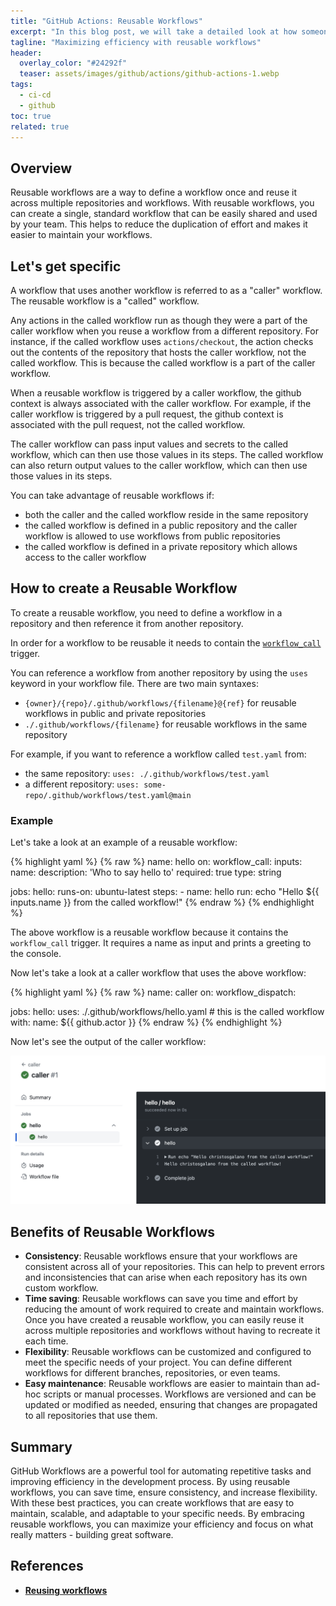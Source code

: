 ```yaml
---
title: "GitHub Actions: Reusable Workflows"
excerpt: "In this blog post, we will take a detailed look at how someone can utilize reusable workflows in GitHub."
tagline: "Maximizing efficiency with reusable workflows"
header:
  overlay_color: "#24292f"
  teaser: assets/images/github/actions/github-actions-1.webp
tags:
  - ci-cd
  - github
toc: true
related: true
---
```


## Overview

Reusable workflows are a way to define a workflow once and reuse it across multiple repositories and workflows. With reusable workflows, you can create a single, standard workflow that can be easily shared and used by your team. This helps to reduce the duplication of effort and makes it easier to maintain your workflows.

## Let's get specific

A workflow that uses another workflow is referred to as a "caller" workflow. The reusable workflow is a "called" workflow.

Any actions in the called workflow run as though they were a part of the caller workflow when you reuse a workflow from a different repository. For instance, if the called workflow uses `actions/checkout`, the action checks out the contents of the repository that hosts the caller workflow, not the called workflow. This is because the called workflow is a part of the caller workflow.

When a reusable workflow is triggered by a caller workflow, the github context is always associated with the caller workflow. For example, if the caller workflow is triggered by a pull request, the github context is associated with the pull request, not the called workflow.

The caller workflow can pass input values  and secrets to the called workflow, which can then use those values in its steps. The called workflow can also return output values to the caller workflow, which can then use those values in its steps.

You can take advantage of reusable workflows if:

- both the caller and the called workflow reside in the same repository
- the called workflow is defined in a public repository and the caller workflow is allowed to use workflows from public repositories
- the called workflow is defined in a private repository which allows access to the caller workflow

## How to create a Reusable Workflow

To create a reusable workflow, you need to define a workflow in a repository and then reference it from another repository.

In order for a workflow to be reusable it needs to contain the [`workflow_call`](https://docs.github.com/en/actions/reference/workflow-syntax-for-github-actions#jobsjob_idstrategymatrixincludeuses) trigger.

You can reference a workflow from another repository by using the `uses` keyword in your workflow file. There are two main syntaxes:

- `{owner}/{repo}/.github/workflows/{filename}@{ref}` for reusable workflows in public and private repositories
- `./.github/workflows/{filename}` for reusable workflows in the same repository

For example, if you want to reference a workflow called `test.yaml` from:

- the same repository: `uses: ./.github/workflows/test.yaml`
- a different repository: `uses: some-repo/.github/workflows/test.yaml@main`

### Example

Let's take a look at an example of a reusable workflow:

{% highlight yaml %}
{% raw %}
name: hello
on:
  workflow_call:
    inputs:
      name:
        description: 'Who to say hello to'
        required: true
        type: string

jobs:
  hello:
    runs-on: ubuntu-latest
    steps:
      - name: hello
        run: echo "Hello ${{ inputs.name }} from the called workflow!"
{% endraw %}
{% endhighlight %}

The above workflow is a reusable workflow because it contains the `workflow_call` trigger. It requires a name as input and prints a greeting to the console.

Now let's take a look at a caller workflow that uses the above workflow:

{% highlight yaml %}
{% raw %}
name: caller
on:
  workflow_dispatch:

jobs:
  hello:
    uses: ./.github/workflows/hello.yaml  # this is the called workflow
    with:
      name: ${{ github.actor }}
{% endraw %}
{% endhighlight %}

Now let's see the output of the caller workflow:

![caller](/assets/images/github/actions/caller.webp)

## Benefits of Reusable Workflows

- **Consistency**: Reusable workflows ensure that your workflows are consistent across all of your repositories. This can help to prevent errors and inconsistencies that can arise when each repository has its own custom workflow.
- **Time saving**: Reusable workflows can save you time and effort by reducing the amount of work required to create and maintain workflows. Once you have created a reusable workflow, you can easily reuse it across multiple repositories and workflows without having to recreate it each time.
- **Flexibility**: Reusable workflows can be customized and configured to meet the specific needs of your project. You can define different workflows for different branches, repositories, or even teams.
- **Easy maintenance**: Reusable workflows are easier to maintain than ad-hoc scripts or manual processes. Workflows are versioned and can be updated or modified as needed, ensuring that changes are propagated to all repositories that use them.

## Summary

GitHub Workflows are a powerful tool for automating repetitive tasks and improving efficiency in the development process. By using reusable workflows, you can save time, ensure consistency, and increase flexibility. With these best practices, you can create workflows that are easy to maintain, scalable, and adaptable to your specific needs. By embracing reusable workflows, you can maximize your efficiency and focus on what really matters - building great software.

## References

- [**Reusing workflows**](https://docs.github.com/en/actions/using-workflows/reusing-workflows)
